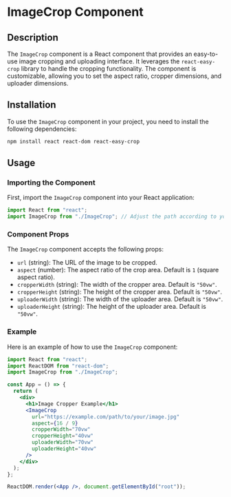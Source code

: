 # ImageCrop Component

## Description

The `ImageCrop` component is a React component that provides an easy-to-use image cropping and uploading interface. It leverages the `react-easy-crop` library to handle the cropping functionality. The component is customizable, allowing you to set the aspect ratio, cropper dimensions, and uploader dimensions.

## Installation

To use the `ImageCrop` component in your project, you need to install the following dependencies:

```bash
npm install react react-dom react-easy-crop
```

## Usage

### Importing the Component

First, import the `ImageCrop` component into your React application:

```jsx
import React from "react";
import ImageCrop from "./ImageCrop"; // Adjust the path according to your project structure
```

### Component Props

The `ImageCrop` component accepts the following props:

- `url` (string): The URL of the image to be cropped.
- `aspect` (number): The aspect ratio of the crop area. Default is `1` (square aspect ratio).
- `cropperWidth` (string): The width of the cropper area. Default is `"50vw"`.
- `cropperHeight` (string): The height of the cropper area. Default is `"50vw"`.
- `uploaderWidth` (string): The width of the uploader area. Default is `"50vw"`.
- `uploaderHeight` (string): The height of the uploader area. Default is `"50vw"`.

### Example

Here is an example of how to use the `ImageCrop` component:

```jsx
import React from "react";
import ReactDOM from "react-dom";
import ImageCrop from "./ImageCrop";

const App = () => {
  return (
    <div>
      <h1>Image Cropper Example</h1>
      <ImageCrop
        url="https://example.com/path/to/your/image.jpg"
        aspect={16 / 9}
        cropperWidth="70vw"
        cropperHeight="40vw"
        uploaderWidth="70vw"
        uploaderHeight="40vw"
      />
    </div>
  );
};

ReactDOM.render(<App />, document.getElementById("root"));
```
